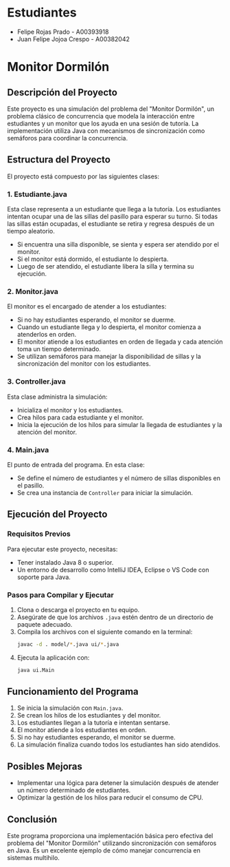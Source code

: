 # Estudiantes
- Felipe Rojas Prado - A00393918
- Juan Felipe Jojoa Crespo - A00382042

# Monitor Dormilón

## Descripción del Proyecto

Este proyecto es una simulación del problema del "Monitor Dormilón", un problema clásico de concurrencia que modela la interacción entre estudiantes y un monitor que los ayuda en una sesión de tutoría. La implementación utiliza Java con mecanismos de sincronización como semáforos para coordinar la concurrencia.

## Estructura del Proyecto

El proyecto está compuesto por las siguientes clases:

### 1. **Estudiante.java**

Esta clase representa a un estudiante que llega a la tutoría. Los estudiantes intentan ocupar una de las sillas del pasillo para esperar su turno. Si todas las sillas están ocupadas, el estudiante se retira y regresa después de un tiempo aleatorio.

- Si encuentra una silla disponible, se sienta y espera ser atendido por el monitor.
- Si el monitor está dormido, el estudiante lo despierta.
- Luego de ser atendido, el estudiante libera la silla y termina su ejecución.

### 2. **Monitor.java**

El monitor es el encargado de atender a los estudiantes:

- Si no hay estudiantes esperando, el monitor se duerme.
- Cuando un estudiante llega y lo despierta, el monitor comienza a atenderlos en orden.
- El monitor atiende a los estudiantes en orden de llegada y cada atención toma un tiempo determinado.
- Se utilizan semáforos para manejar la disponibilidad de sillas y la sincronización del monitor con los estudiantes.

### 3. **Controller.java**

Esta clase administra la simulación:

- Inicializa el monitor y los estudiantes.
- Crea hilos para cada estudiante y el monitor.
- Inicia la ejecución de los hilos para simular la llegada de estudiantes y la atención del monitor.

### 4. **Main.java**

El punto de entrada del programa. En esta clase:

- Se define el número de estudiantes y el número de sillas disponibles en el pasillo.
- Se crea una instancia de `Controller` para iniciar la simulación.

## Ejecución del Proyecto

### Requisitos Previos

Para ejecutar este proyecto, necesitas:
- Tener instalado Java 8 o superior.
- Un entorno de desarrollo como IntelliJ IDEA, Eclipse o VS Code con soporte para Java.

### Pasos para Compilar y Ejecutar

1. Clona o descarga el proyecto en tu equipo.
2. Asegúrate de que los archivos `.java` estén dentro de un directorio de paquete adecuado.
3. Compila los archivos con el siguiente comando en la terminal:
   ```sh
   javac -d . model/*.java ui/*.java
   ```
4. Ejecuta la aplicación con:
   ```sh
   java ui.Main
   ```

## Funcionamiento del Programa

1. Se inicia la simulación con `Main.java`.
2. Se crean los hilos de los estudiantes y del monitor.
3. Los estudiantes llegan a la tutoría e intentan sentarse.
4. El monitor atiende a los estudiantes en orden.
5. Si no hay estudiantes esperando, el monitor se duerme.
6. La simulación finaliza cuando todos los estudiantes han sido atendidos.

## Posibles Mejoras

- Implementar una lógica para detener la simulación después de atender un número determinado de estudiantes.
- Optimizar la gestión de los hilos para reducir el consumo de CPU.

## Conclusión

Este programa proporciona una implementación básica pero efectiva del problema del "Monitor Dormilón" utilizando sincronización con semáforos en Java. Es un excelente ejemplo de cómo manejar concurrencia en sistemas multihilo.


